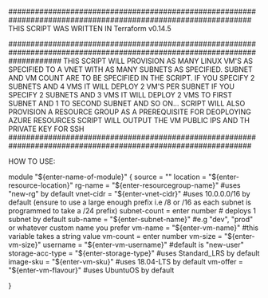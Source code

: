 ###############################################################################################################
THIS SCRIPT WAS WRITTEN IN Terraform v0.14.5

############################################################################################################################
THIS SCRIPT WILL PROVISION AS MANY LINUX VM'S AS SPECIFIED TO A VNET WITH AS MANY SUBNETS AS SPECIFIED.
SUBNET AND VM COUNT ARE TO BE SPECIFIED IN THE SCRIPT. IF YOU SPECIFY 2 SUBNETS AND 4 VMS IT WILL DEPLOY 2 VM'S PER SUBNET
IF YOU SPECIFY 2 SUBNETS AND 3 VMS IT WILL DEPLOY 2 VMS TO FIRST SUBNET AND 1 TO SECOND SUBNET AND SO ON...
SCRIPT WILL ALSO PROVISION A RESOURCE GROUP AS A PREREQUISITE FOR DEOPLOYING AZURE RESOURCES
SCRIPT WILL OUTPUT THE VM PUBLIC IPS AND TH PRIVATE KEY FOR SSH 
###############################################################################################################

HOW TO USE:

module "${enter-name-of-module}" {
	source = ""
	location    	 = "${enter-resource-location}"	
	rg-name	    	 = "${enter-resourcegroup-name}" #uses "new-rg" by default
	vnet-cidr   	 = "${enter-vnet-cidr}" #uses 10.0.0.0/16 by default (ensure to use a large enough prefix i.e /8 or /16 as each subnet is programmed to take a /24 prefix)
	subnet-count	 =  enter number # deploys 1 subnet by default
	sub-name    	 = "${enter-subnet-name}" #e.g "dev", "prod" or whatever custom name you prefer
	vm-name     	 = "${enter-vm-name}" #this variable takes a string value
	vm-count    	 =  enter number
	vm-size	    	 = "${enter-vm-size}"
	username    	 = "${enter-vm-username}" #default is "new-user"
	storage-acc-type = "${enter-storage-type}" #uses Standard_LRS by default
	image-sku   	 = "${enter-vm-sku}" #uses 18.04-LTS by default
	vm-offer    	 = "${enter-vm-flavour}" #uses UbuntuOS by default
	

}

